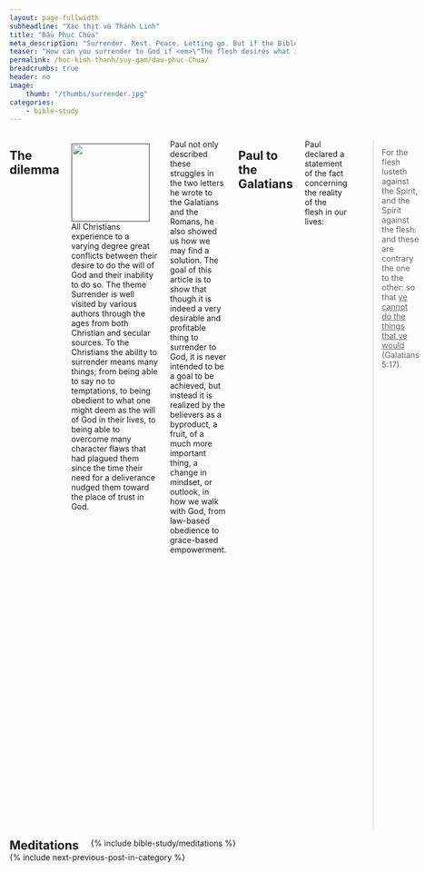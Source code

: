 ```yaml
---
layout: page-fullwidth
subheadline: "Xác thịt và Thánh Linh"
title: "Đầu Phục Chúa"
meta_description: "Surrender. Rest. Peace. Letting go. But if the Bible says that the flesh desires what is contrary to the Spirit, then how can you surrender to God?"
teaser: "How can you surrender to God if <em>\"The flesh desires what is contrary to the Spirit?\"</em> (Galatians 5:17) and: <em>\"...I don&#146t understand what I am doing. For I do not do what I want&mdash;instead, I do what I hate (Romans 7:15).\"</em>"
permalink: /hoc-kinh-thanh/suy-gam/dau-phuc-Chua/
breadcrumbs: true
header: no
image:
    thumb: "/thumbs/surrender.jpg"
categories:
    - bible-study
---
```

<!--more-->

<div class="row">
<div class="medium-8 columns" markdown="1">

<!-- ##################### PLACEHOLDER ################### -->

## The dilemma

<div>
<p>
<img alt src="{{ site.baseurl }}/images/surrender.jpg" style="border: 1px solid #666666; margin: 7px 15px 0px 0px; max-width: 100%; height: 136px; padding: 0px; float: left;">
All Christians experience to a varying degree great conflicts between their desire to do the will of God and their inability to do so. The theme Surrender is well visited by various authors through the ages from both Christian and secular sources. To the Christians the ability to surrender means many things; from being able to say no to temptations, to being obedient to what one might deem as the will of God in their lives, to being able to overcome many character flaws that had plagued them since the time their need for a deliverance nudged them toward the place of trust in God.

</p>
</div>
<!-- ##################### PLACEHOLDER ###################-->

Paul not only described these struggles in the two letters he wrote to the Galatians and the Romans, he also showed us how we may find a solution. The goal of this article is to show that though it is indeed a very desirable and profitable thing to surrender to God, it is never intended to be a goal to be achieved, but instead it is realized by the believers as a byproduct, a fruit, of a much more important thing, a change in mindset, or outlook, in how we walk with God, from law-based obedience to grace-based empowerment.

## Paul to the Galatians

Paul declared a statement of the fact concerning the reality of the flesh in our lives:

> For the flesh lusteth against the Spirit, and the Spirit against the flesh: and these are contrary the one to the other: so that <u>ye cannot do the things that ye would</u> (Galatians 5:17).

In this verse we clearly read that our flesh's desire is not the things of God, so it will not voluntarily surrender to God, and the end result is *"ye cannot do the things that ye would."* But most Christians think otherwise, that they can somehow muster the strength to do the things Paul said they couldn't.

Paul wrote this as a statement of fact, without exception, which will be further reinforced when we next study the following Romans passage.

## Paul to the Romans

> <sup>15</sup>I do not understand what I do. For what I want to do I do not do, but what I hate I do ... <sup>21</sup><u>So I find this law at work</u>: Although I want to do good, evil is right there with me. <sup>22</sup>For in my inner being I delight in God’s law; <sup>23</sup>but I see another law at work in me, waging war against the law of my mind and making me a prisoner of the law of sin at work within me. <sup>24</sup>What a wretched man I am! Who will rescue me from this body that is subject to death? <sup>25</sup><u>Thanks be to God, who delivers me through Jesus Christ our Lord!</u> <br /><u>So then, I myself in my mind am a slave to God’s law, but in my sinful nature a slave to the law of sin</u> (Romans 7:15,21-25).

Paul again describes the same thing he does in Galatians, but here he calls it a law, and a law is just what it is, it cannot fail, like the law of gravity, or other laws that describes the universe. But here Paul goes further to explain why this is the case. The reason being we are made up of two parts: 1) the inner being, the spirit, or the mind, and 2) the flesh, and they are in constant struggle.

Verse 25 appears to show us a resolution to the conflict, with presumably the flesh to be on the losing side when it wrote: *"Thanks be to God, who delivers me through Jesus Christ our Lord!"* But is this really the case? No, this is not the case at all, because if we continue to read to the second part we'd find the opposite to be true, where Paul confirmed the reality of the existence of our two parts side by side: the flesh and the spirit, when he wrote: *"So then, I myself in my mind am a slave to God’s law, but in my sinful nature a slave to the law of sin."*

Our mind, or our spirit, the part that comes alive when we received Christ and the Holy Spirit as a seal of our redemption, loves and obey the law of God. This part does not have any trouble in such a way that it needs to surrender.

While our flesh, our sinful nature, is a slave to the law of sin. Notice the use of the term SLAVE, which suggests a total submission to this law which makes resistance to it an impossibility.

Paul reiterates the inability of the flesh to submit to God later in Romans 8 as follows:

>  <sup>5</sup>For those who live according to the flesh have their outlook shaped by the things of the flesh, but those who live according to the Spirit have their outlook shaped by the things of the Spirit.  <sup>6</sup>For the outlook of the flesh is death, but the outlook of the Spirit is life and peace,  <sup>7</sup>because the outlook of the flesh is hostile to God, for it <u>does not submit to the law of God, nor is it able to do so</u> (Romans 8:5-7&mdash;NET).

Here we read that besides the fact that the flesh does not submit to the law of God, it's unable to do so even if it does desire it. There is a very thorough discussion of the "outlook of the flesh" in the article <a href="{{ site.url }}/bible-topics/meditations/put-to-death-the-deeds-of-the-body/"><em>"<u>Mortify the Deeds of the Flesh</u>"</em></a> which helps us see a more harmful aspect of the flesh not as instrument for sins, but as instrument for righteouness.

## To put Jesus in control?

We can put this question another way: Can you surrender to God? Here the old hymn "Fully Surrender" came to mind with the following lyrics:

<p class="blockquote">
Fully surrendered—Lord, I would be,<br />
Fully surrendered, dear Lord, to Thee.<br />
All on the altar laid,<br />
Surrender fully made,<br />
Thou hast my ransom paid;<br />
I yield to Thee.
</p>

The hymn suggests a willingness, and a decision is made, by the surrendering person to submit to God. But what did Paul write about the flesh? We learned from the Galatians and Romans passages that the flesh will not, and cannot, submit to the law of God. So if we apply Paul's reasoning to the hymn, though its author may want to surrender to God, his or her flesh *"does not submit to the law of God, nor is it able to do so."* This hymn reflects the sentiment of the majority of Christians who are tired of the constant struggles and simply want to lay down and rest.

The apostle Paul suggests we do not try to control the flesh, but to walk in the Spirit. We overcome the flesh by not doing battle with it, by not focusing on putting it under submission, but to walk in the Spirit. It will become clearer as we enter the next section.

## Walk in the Spirit

Hopefully it has become clear that the focus of ministries should NOT be on the taming of the uncontrollable flesh because the volume of truth we've read has shown the futility of doing so. Let us expand the context surrounding Galatians 5:17 to see the solution fo the problem of surrender.

> <sup>16</sup>So I say, <u>walk by the Spirit, and you will not gratify the desires of the flesh</u>. <sup>17</sup>For the flesh desires what is contrary to the Spirit, and the Spirit what is contrary to the flesh. They are in conflict with each other, so that you are not to do whateverc you want. <sup>18</sup>But <u>if you are led by the Spirit, you are not under the law</u> (Galatians 5:16-18).`

Here Paul shows us how to NOT gratify the desires of the flesh, or in other words to achieve a state of surrender, by walking by the spirit instead of doing battle with the flesh which will not submit to the law of God.

But what does it mean to walk by the spirit? To pray all the time? To consciously put oneself in God's presence? Read more Bible? Practicing God's Presence?

What motivates someone to wish for a state of surrender? Isn't it because of the constant struggle against what that they hate but end up doing anyway because the spirit is willing but the flesh is weak?

Here we must ask ourselves what is the role of the Holy Spirit in our relationship with God? Jesus describes the role of the Holy Spirit as follows:

<p class="blockquote"><sup>8</sup>And when he comes, he will prove the world wrong concerning sin and righteousness and judgment – <sup>9</sup><u>concerning sin, because they do not believe in me</u>; (John 16:8-9)</p>

Jesus made it simple for us to understand the true meaning of sin, of what separates us from God. So in explaining the role of the Holy Spirit, Jesus shows us that sin is the act of not believing in Him; when someone places their trust in Christ, sin is no longer an issue.

When one walks according to God's new law: the law of the spirit of life, which says he who believes on the Son will have eternal life (John 3:36), one experiences a rest from the never ending treadmill of performance where a sense of surrender comes without effort, like a child resting in its mother's arms. That is how we walk by the spirit. That is how we surrender; not by struggling against flesh and blood (Ephesians 6:12), but by faith, by trusting in Christ's finished work on the cross.

To surrender from a flesh-based perspective is a never-ending process which will not get one to the place of true yielding to God, but to walk by the Spirit is a once for all act of placing our trust in Christ: It's Finished! If the world has been wrong concerning sin, it has also been wrong concerning their trying to surrender. Because sin is not about transgressions, but about unbelief in Christ, so it is with surrender, it is not about trying to overcome the flesh, but it's about resting in the finished work of Christ. One is a never ending treadmill of repeated sacrifices, the other is a once-for-all act by the One who comes from God.

{% include bible-study/bible-study-footer %}
</div><!-- /.medium-8.columns -->
<div class="bible-index medium-4 columns">

<h2 style="margin: 0px">Meditations</h2>
        {% include bible-study/meditations %}
</div><!-- /.medium-4.columns -->
</div><!-- /.row -->

<div class="small-12" style="padding: 0px; border-bottom: none;">
    {% include next-previous-post-in-category %}
</div>

